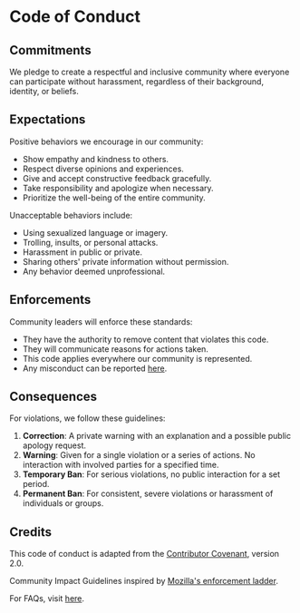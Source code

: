 # Code of Conduct

## Commitments

We pledge to create a respectful and inclusive community where everyone can participate without harassment, regardless of their background, identity, or beliefs.

## Expectations

Positive behaviors we encourage in our community:

- Show empathy and kindness to others.
- Respect diverse opinions and experiences.
- Give and accept constructive feedback gracefully.
- Take responsibility and apologize when necessary.
- Prioritize the well-being of the entire community.

Unacceptable behaviors include:

- Using sexualized language or imagery.
- Trolling, insults, or personal attacks.
- Harassment in public or private.
- Sharing others' private information without permission.
- Any behavior deemed unprofessional.

## Enforcements

Community leaders will enforce these standards:

- They have the authority to remove content that violates this code.
- They will communicate reasons for actions taken.
- This code applies everywhere our community is represented.
- Any misconduct can be reported [here](mailto:feloopy@gmail.com).

## Consequences

For violations, we follow these guidelines:

1. **Correction**: A private warning with an explanation and a possible public apology request.
2. **Warning**: Given for a single violation or a series of actions. No interaction with involved parties for a specified time.
3. **Temporary Ban**: For serious violations, no public interaction for a set period.
4. **Permanent Ban**: For consistent, severe violations or harassment of individuals or groups.

## Credits

This code of conduct is adapted from the [Contributor Covenant][homepage], version 2.0.

Community Impact Guidelines inspired by [Mozilla's enforcement ladder](https://github.com/mozilla/diversity).

[homepage]: https://www.contributor-covenant.org

For FAQs, visit [here](https://www.contributor-covenant.org/faq).